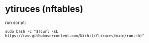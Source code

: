 # ytiruces (nftables)


run script: 

```
sudo bash -c "$(curl -sL https://raw.githubusercontent.com/Niihil/Ytiruces/main/run.sh)"
```
